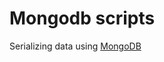 # Mongodb scripts

Serializing data using [MongoDB](https://docs.mongodb.com/manual/reference/program/mongod)

